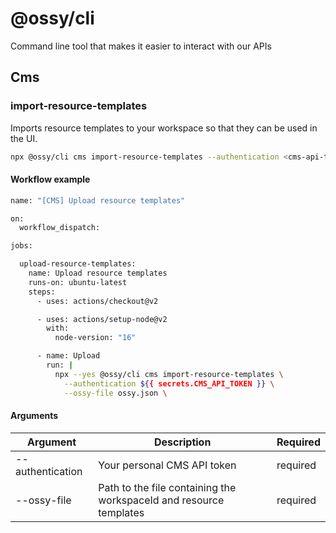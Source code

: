 # @ossy/cli

Command line tool that makes it easier to interact with our APIs

## Cms

### import-resource-templates
Imports resource templates to your workspace so that they can be used in the UI.

```bash
npx @ossy/cli cms import-resource-templates --authentication <cms-api-token> --ossy-file ossy.json
```

#### Workflow example

```bash
name: "[CMS] Upload resource templates"

on:
  workflow_dispatch:

jobs:

  upload-resource-templates:
    name: Upload resource templates
    runs-on: ubuntu-latest
    steps:
      - uses: actions/checkout@v2

      - uses: actions/setup-node@v2
        with:
          node-version: "16"

      - name: Upload
        run: |
          npx --yes @ossy/cli cms import-resource-templates \
            --authentication ${{ secrets.CMS_API_TOKEN }} \
            --ossy-file ossy.json \
```

#### Arguments
| Argument | Description | Required |
|-|-|-|
| --authentication | Your personal CMS API token | required |
| --ossy-file | Path to the file containing the workspaceId and resource templates | required |
